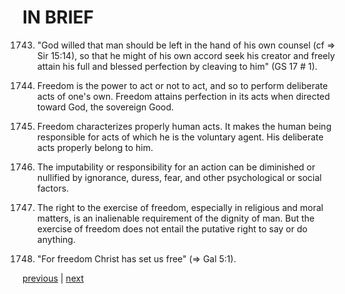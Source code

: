 # IN BRIEF

1743. "God willed that man should be left in the hand of his own counsel (cf ⇒ Sir 15:14), so that he might of his own accord seek his creator and freely attain his full and blessed perfection by cleaving to him" (GS 17 # 1).

1744. Freedom is the power to act or not to act, and so to perform deliberate acts of one's own. Freedom attains perfection in its acts when directed toward God, the sovereign Good.

1745. Freedom characterizes properly human acts. It makes the human being responsible for acts of which he is the voluntary agent. His deliberate acts properly belong to him.

1746. The imputability or responsibility for an action can be diminished or nullified by ignorance, duress, fear, and other psychological or social factors.

1747. The right to the exercise of freedom, especially in religious and moral matters, is an inalienable requirement of the dignity of man. But the exercise of freedom does not entail the putative right to say or do anything.

1748. "For freedom Christ has set us free" (⇒ Gal 5:1).

[previous](https://github.com/Tenari/non-fiction/blob/master/catechism/__P5O.md) | [next](https://github.com/Tenari/non-fiction/blob/master/catechism/__P5Q.md)